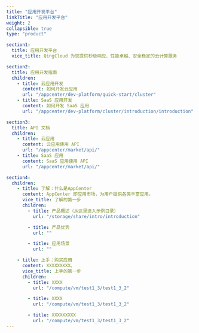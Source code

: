 ```yaml
---
title: "应用开发平台"
linkTitle: "应用开发平台"
weight: 2
collapsible: true
type: "product"

section1:
  title: 应用开发平台
  vice_title: QingCloud 为您提供秒级响应、性能卓越、安全稳定的云计算服务

section2:
  title: 应用开发指南
  children:
    - title: 云应用开发
      content: 如何开发云应用
      url: "/appcenter/dev-platform/quick-start/cluster"
    - title: SaaS 应用开发
      content: 如何开发 SaaS 应用
      url: "/appcenter/dev-platform/cluster/introduction/introduction"

section3:
  title: API 文档
  children:
    - title: 云应用
      content: 云应用使用 API
      url: "/appcenter/market/api/"
    - title: SaaS 应用
      content: SaaS 应用使用 API
      url: "/appcenter/market/api/"

section4:
  children:
    - title: 了解：什么是AppCenter
      content: AppCenter 即应用市场，为用户提供各类丰富应用。
      vice_title: 了解的第一步
      children:
        - title: 产品概述（从这里进入示例目录）
          url: "/storage/share/intro/introduction"

        - title: 产品优势
          url: ""

        - title: 应用场景
          url: ""

    - title: 上手：购买应用
      content: XXXXXXXXX。
      vice_title: 上手的第一步
      children: 
        - title: XXXX
          url: "/compute/vm/test1_3/test1_3_2"

        - title: XXXX
          url: "/compute/vm/test1_3/test1_3_2"

        - title: XXXXXXXXX
          url: "/compute/vm/test1_3/test1_3_2"
---
```



<!-- type: "product" 这个参数表明这是一个产品index页面 -->
<!-- section1 为产品index页面 主标题 副标题 video  video_img为视频图片  -->
<!-- section2 为产品index页面 第一个大块的用户文档配置  -->
<!-- section3 为产品index页面 第二个大块的开发者文档配置  -->
<!-- section4 为产品index页面 第三个大块的学习路径配置  -->